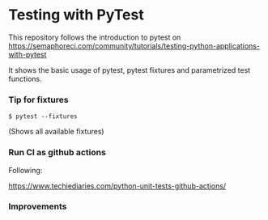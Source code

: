 # Testing with PyTest

This repository follows the introduction to pytest on
https://semaphoreci.com/community/tutorials/testing-python-applications-with-pytest

It shows the basic usage of pytest, pytest fixtures and parametrized test functions.

### Tip for fixtures

    $ pytest --fixtures

(Shows all available fixtures)

### Run CI as github actions

Following:

https://www.techiediaries.com/python-unit-tests-github-actions/


### Improvements
